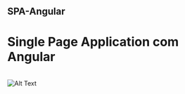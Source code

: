 ## SPA-Angular
 # Single Page Application com Angular
 <br>![Alt Text](https://media.giphy.com/media/ItH9glsgN6k9u423b8/giphy.gif)
